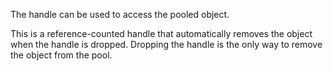 
The handle can be used to access the pooled object.

This is a reference-counted handle that automatically removes the object when the
handle is dropped. Dropping the handle is the only way to remove the object from
the pool.